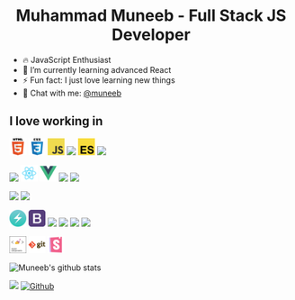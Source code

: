 <div align="center">
  <h1>Muhammad Muneeb - Full Stack JS Developer</h1>
</div>

- 🔥 JavaScript Enthusiast
- 🌱 I’m currently learning advanced React
- ⚡️ Fun fact: I just love learning new things
- 💬 Chat with me:  [@muneeb](https://www.linkedin.com/in/muhammad-muneeb-900704155/)
<!-- - 👨‍💻 Working as FrontEnd Web-Developer at [Timeless](https://timeless.co/)  -->

## I love working in

<code><img height="30" src="https://raw.githubusercontent.com/github/explore/80688e429a7d4ef2fca1e82350fe8e3517d3494d/topics/html/html.png"></code>
<code><img height="30" src="https://raw.githubusercontent.com/github/explore/80688e429a7d4ef2fca1e82350fe8e3517d3494d/topics/css/css.png"></code>
<code><img height="30" src="https://raw.githubusercontent.com/github/explore/80688e429a7d4ef2fca1e82350fe8e3517d3494d/topics/javascript/javascript.png"></code>
<code><img height="30" src="https://upload.wikimedia.org/wikipedia/commons/thumb/4/4c/Typescript_logo_2020.svg/512px-Typescript_logo_2020.svg.png"></code>
<code><img height="30" src="https://raw.githubusercontent.com/wingsuitist/ecmascript-logo/master/es-ecmascript-logo.png"></code>
<code><img height="30" src="https://www.chartjs.org/img/chartjs-logo.svg"></code>

<code><img height="30" src="https://angular.io/assets/images/logos/angular/angular.svg"></code>
<code><img height="30" src="https://raw.githubusercontent.com/github/explore/80688e429a7d4ef2fca1e82350fe8e3517d3494d/topics/react/react.png"></code>
<code><img height="30" src="https://raw.githubusercontent.com/github/explore/80688e429a7d4ef2fca1e82350fe8e3517d3494d/topics/vue/vue.png"></code>
<code><img height="30" src="https://upload.wikimedia.org/wikipedia/commons/thumb/9/91/Electron_Software_Framework_Logo.svg/1024px-Electron_Software_Framework_Logo.svg.png"></code>
<code><img height="30" src="https://ionicframework.com/blog/wp-content/uploads/2015/05/cropped-logo.png"></code>

<code><img height="30" src="https://www.clipartmax.com/png/middle/70-701332_hire-node-js-developer-node-logo.png"></code>
<code><img height="30" src="https://seeklogo.com/images/N/nestjs-logo-09342F76C0-seeklogo.com.png"></code>

<code><img height="30" src="https://github.com/chakra-ui/chakra-ui/blob/master/logo/logomark-colored%402x.png"></code>
<code><img height="30" src="https://raw.githubusercontent.com/github/explore/80688e429a7d4ef2fca1e82350fe8e3517d3494d/topics/bootstrap/bootstrap.png"></code>
<code><img height="30" src="https://reactstrap.github.io/assets/logo.png"></code>
<code><img height="30" src="https://material.io/resources/icons/static/ic_material_192px_light.svg"></code>
<code><img height="30" src="https://seeklogo.com/images/V/vuetify-logo-3BCF73C928-seeklogo.com.png"></code>
<code><img height="30" src="https://seeklogo.com/images/E/expo-logo-01BB2BCFC3-seeklogo.com.png"></code>

<code><img height="30" src="https://raw.githubusercontent.com/github/explore/80688e429a7d4ef2fca1e82350fe8e3517d3494d/topics/styled-components/styled-components.png"></code>
<code><img height="30" src="https://raw.githubusercontent.com/github/explore/80688e429a7d4ef2fca1e82350fe8e3517d3494d/topics/git/git.png"></code>
<code><img height="30" src="https://raw.githubusercontent.com/github/explore/80688e429a7d4ef2fca1e82350fe8e3517d3494d/topics/storybook/storybook.png"></code>

![Muneeb's github stats](https://github-readme-stats.vercel.app/api?username=mmuneeb10&count_private=true&hide=contribs,prs&show_icons=true)

![](https://visitor-badge.laobi.icu/badge?page_id=mmuneeb10)
[![Github](https://img.shields.io/github/followers/mmuneeb10?label=Follow&style=social)](https://github.com/mmuneeb10)
